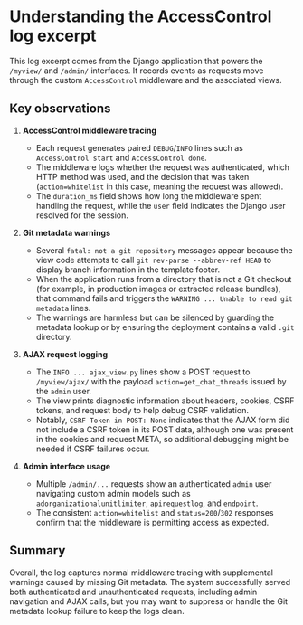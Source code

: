 # Understanding the AccessControl log excerpt

This log excerpt comes from the Django application that powers the `/myview/` and `/admin/` interfaces. It records events as requests move through the custom `AccessControl` middleware and the associated views.

## Key observations

1. **AccessControl middleware tracing**
   - Each request generates paired `DEBUG`/`INFO` lines such as `AccessControl start` and `AccessControl done`.
   - The middleware logs whether the request was authenticated, which HTTP method was used, and the decision that was taken (`action=whitelist` in this case, meaning the request was allowed).
   - The `duration_ms` field shows how long the middleware spent handling the request, while the `user` field indicates the Django user resolved for the session.

2. **Git metadata warnings**
   - Several `fatal: not a git repository` messages appear because the view code attempts to call `git rev-parse --abbrev-ref HEAD` to display branch information in the template footer.
   - When the application runs from a directory that is not a Git checkout (for example, in production images or extracted release bundles), that command fails and triggers the `WARNING ... Unable to read git metadata` lines.
   - The warnings are harmless but can be silenced by guarding the metadata lookup or by ensuring the deployment contains a valid `.git` directory.

3. **AJAX request logging**
   - The `INFO ... ajax_view.py` lines show a POST request to `/myview/ajax/` with the payload `action=get_chat_threads` issued by the `admin` user.
   - The view prints diagnostic information about headers, cookies, CSRF tokens, and request body to help debug CSRF validation.
   - Notably, `CSRF Token in POST: None` indicates that the AJAX form did not include a CSRF token in its POST data, although one was present in the cookies and request META, so additional debugging might be needed if CSRF failures occur.

4. **Admin interface usage**
   - Multiple `/admin/...` requests show an authenticated `admin` user navigating custom admin models such as `adorganizationalunitlimiter`, `apirequestlog`, and `endpoint`.
   - The consistent `action=whitelist` and `status=200`/`302` responses confirm that the middleware is permitting access as expected.

## Summary

Overall, the log captures normal middleware tracing with supplemental warnings caused by missing Git metadata. The system successfully served both authenticated and unauthenticated requests, including admin navigation and AJAX calls, but you may want to suppress or handle the Git metadata lookup failure to keep the logs clean.
